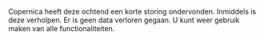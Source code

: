 Copernica heeft deze ochtend een korte storing ondervonden. Inmiddels is
deze verholpen. Er is geen data verloren gegaan. U kunt weer gebruik
maken van alle functionaliteiten.
